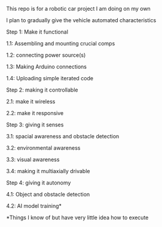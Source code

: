 This repo is for a robotic car project I am doing on my own

I plan to gradually give the vehicle automated characteristics


Step 1: Make it functional

  1.1: Assembling and mounting crucial comps

  1.2: connecting power source(s)

  1.3: Making Arduino connections

  1.4: Uploading simple iterated code


Step 2: making it controllable
  
  2.1: make it wireless

  2.2: make it responsive


Step 3: giving it senses 
  
  3.1: spacial awareness and obstacle detection
  
  3.2: environmental awareness
  
  3.3: visual awareness
  
  3.4: making it multiaxially drivable


Step 4: gíving it autonomy
  
  4.1: Object and obstacle detection
  
  4.2: AI model training*

  
  *Things I know of but have very little idea how to execute
  

